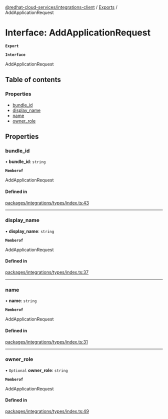 [@redhat-cloud-services/integrations-client](../README.md) / [Exports](../modules.md) / AddApplicationRequest

# Interface: AddApplicationRequest

**`Export`**

**`Interface`**

AddApplicationRequest

## Table of contents

### Properties

- [bundle\_id](AddApplicationRequest.md#bundle_id)
- [display\_name](AddApplicationRequest.md#display_name)
- [name](AddApplicationRequest.md#name)
- [owner\_role](AddApplicationRequest.md#owner_role)

## Properties

### bundle\_id

• **bundle\_id**: `string`

**`Memberof`**

AddApplicationRequest

#### Defined in

[packages/integrations/types/index.ts:43](https://github.com/RedHatInsights/javascript-clients/blob/master/packages/integrations/types/index.ts#L43)

___

### display\_name

• **display\_name**: `string`

**`Memberof`**

AddApplicationRequest

#### Defined in

[packages/integrations/types/index.ts:37](https://github.com/RedHatInsights/javascript-clients/blob/master/packages/integrations/types/index.ts#L37)

___

### name

• **name**: `string`

**`Memberof`**

AddApplicationRequest

#### Defined in

[packages/integrations/types/index.ts:31](https://github.com/RedHatInsights/javascript-clients/blob/master/packages/integrations/types/index.ts#L31)

___

### owner\_role

• `Optional` **owner\_role**: `string`

**`Memberof`**

AddApplicationRequest

#### Defined in

[packages/integrations/types/index.ts:49](https://github.com/RedHatInsights/javascript-clients/blob/master/packages/integrations/types/index.ts#L49)
